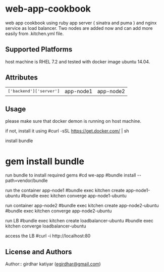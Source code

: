 # web-app-cookbook

web app cookbook using ruby app server ( sinatra and puma ) and nginx service as load balancer. Two nodes are added now and can add more easily from .kitchen.yml file. 

## Supported Platforms

 host machine is RHEL 7.2  and tested with  docker image ubuntu 14.04.

## Attributes

<table>

  <tr>
    <td><tt>['backend']['server']</tt></td>
    <td>app-node1</td>
        <td>app-node2</td>
   </tr>
</table>

## Usage
 please make sure that docker demon is running on host machine. 
 
  if not, install it using 
 #curl -sSL https://get.docker.com/ | sh
 
 install bundle
 # gem install bundle
 
 run bundle to install required gems
 #cd we-app 
 #bundle install --path=vendor/bundle

 run the container app-node1
 #bundle exec kitchen create  app-node1-ubuntu
 #bundle exec kitchen converge app-node1-ubuntu
 
 run container app-node2
 #bundle exec kitchen create  app-node2-ubuntu
 #bundle exec kitchen converge app-node2-ubuntu

 run  LB
 #bundle exec kitchen create  loadbalancer-ubuntu
 #bundle exec kitchen converge loadbalancer-ubuntu
 
 access the LB 
 #curl -i http://localhost:80



 

## License and Authors

Author:: girdhar katiyar (<egirdhar@gmail.com>)




